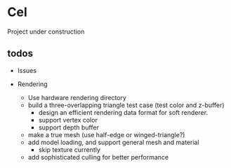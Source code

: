 # Cel
Project under construction

## todos

- Issues

- Rendering
  - Use hardware rendering directory 
  - build a three-overlapping triangle test case (test color and z-buffer)
    - design an efficient rendering data format for soft renderer.
    - support vertex color
    - support depth buffer
  - make a true mesh (use half-edge or winged-triangle?)
  - add model loading, and support general mesh and material
    - skip texture currently
  - add sophisticated culling for better performance
